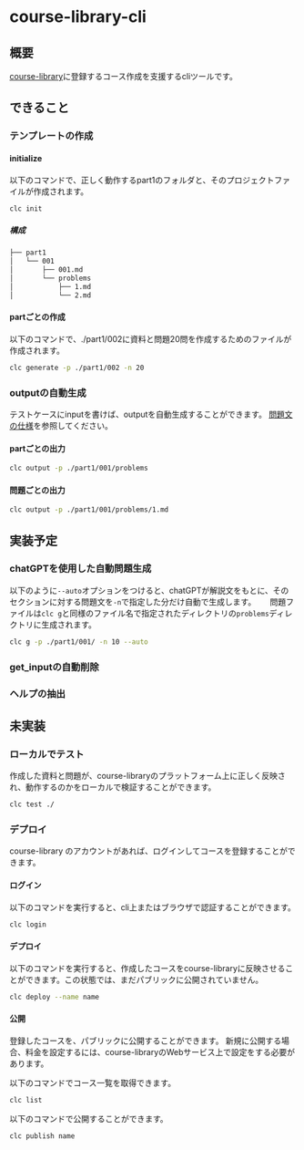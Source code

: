 # course-library-cli

## 概要

[course-library](https://github.com/conea0/course-library)に登録するコース作成を支援するcliツールです。

## できること

### テンプレートの作成

#### initialize
以下のコマンドで、正しく動作するpart1のフォルダと、そのプロジェクトファイルが作成されます。
```sh
clc init
```

##### 構成
```sh
├── part1
│   └── 001
│       ├── 001.md
│       └── problems
│           ├── 1.md
│           └── 2.md
```


#### partごとの作成
以下のコマンドで、./part1/002に資料と問題20問を作成するためのファイルが作成されます。
```sh
clc generate -p ./part1/002 -n 20
```

### outputの自動生成
テストケースにinputを書けば、outputを自動生成することができます。
[問題文の仕様](https://github.com/conea0/python-basic-course/wiki/%E5%95%8F%E9%A1%8C%E6%96%87%E3%81%AE%E4%BB%95%E6%A7%98)を参照してください。

#### partごとの出力
```sh
clc output -p ./part1/001/problems
```

#### 問題ごとの出力
```sh
clc output -p ./part1/001/problems/1.md
```

## 実装予定

### chatGPTを使用した自動問題生成
以下のように`--auto`オプションをつけると、chatGPTが解説文をもとに、そのセクションに対する問題文を`-n`で指定した分だけ自動で生成します。　　
問題ファイルは`clc g`と同様のファイル名で指定されたディレクトリの`problems`ディレクトリに生成されます。

```sh
clc g -p ./part1/001/ -n 10 --auto
```

### get_inputの自動削除
### ヘルプの抽出
## 未実装

### ローカルでテスト

作成した資料と問題が、course-libraryのプラットフォーム上に正しく反映され、動作するのかをローカルで検証することができます。

```sh
clc test ./
```

### デプロイ

course-library のアカウントがあれば、ログインしてコースを登録することができます。

#### ログイン
以下のコマンドを実行すると、cli上またはブラウザで認証することができます。
```sh
clc login
```

#### デプロイ

以下のコマンドを実行すると、作成したコースをcourse-libraryに反映させることができます。この状態では、まだパブリックに公開されていません。

```sh
clc deploy --name name 
```

#### 公開

登録したコースを、パブリックに公開することができます。
新規に公開する場合、料金を設定するには、course-libraryのWebサービス上で設定をする必要があります。

以下のコマンドでコース一覧を取得できます。

```sh
clc list
```

以下のコマンドで公開することができます。

```sh
clc publish name
